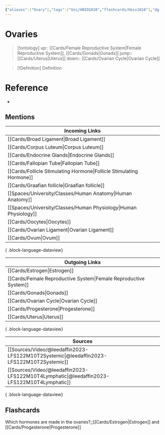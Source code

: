 ```yaml
---
{"aliases":["Ovary"],"tags":["Uni/HBIO1010","flashcards/hbio1010"],"dg-publish":true,"permalink":"/cards/ovaries/","dgPassFrontmatter":true}
---
```


# Ovaries

> [!ontology]
> up:: [[Cards/Female Reproductive System\|Female Reproductive System]], [[Cards/Gonads\|Gonads]]
> jump:: [[Cards/Uterus\|Uterus]]
> down:: [[Cards/Ovarian Cycle\|Ovarian Cycle]]

> [!Definition] Definition

# Reference

- 

## Mentions

| Incoming Links                                                          |
| ----------------------------------------------------------------------- |
| [[Cards/Broad Ligament\|Broad Ligament]]                             |
| [[Cards/Corpus Luteum\|Corpus Luteum]]                               |
| [[Cards/Endocrine Glands\|Endocrine Glands]]                         |
| [[Cards/Fallopian Tube\|Fallopian Tube]]                             |
| [[Cards/Follicle Stimulating Hormone\|Follicle Stimulating Hormone]] |
| [[Cards/Graafian follicle\|Graafian follicle]]                       |
| [[Spaces/University/Classes/Human Anatomy\|Human Anatomy]]           |
| [[Spaces/University/Classes/Human Physiology\|Human Physiology]]     |
| [[Cards/Oocytes\|Oocytes]]                                           |
| [[Cards/Ovarian Ligament\|Ovarian Ligament]]                         |
| [[Cards/Ovum\|Ovum]]                                                 |

{ .block-language-dataview}

| Outgoing Links                                                      |
| ------------------------------------------------------------------- |
| [[Cards/Estrogen\|Estrogen]]                                     |
| [[Cards/Female Reproductive System\|Female Reproductive System]] |
| [[Cards/Gonads\|Gonads]]                                         |
| [[Cards/Ovarian Cycle\|Ovarian Cycle]]                           |
| [[Cards/Progesterone\|Progesterone]]                             |
| [[Cards/Uterus\|Uterus]]                                         |

{ .block-language-dataview}

| Sources                                                                                       |
| --------------------------------------------------------------------------------------------- |
| [[Sources/Video/@leedaffin2023-LFS122M10T2Systemic\|@leedaffin2023-LFS122M10T2Systemic]]   |
| [[Sources/Video/@leedaffin2023-LFS122M10T4Lymphatic\|@leedaffin2023-LFS122M10T4Lymphatic]] |

{ .block-language-dataview}

## Flashcards

Which hormones are made in the ovaries?;;[[Cards/Estrogen\|Estrogen]] and [[Cards/Progesterone\|Progesterone]]
<!--SR:!2023-08-22,6,250-->